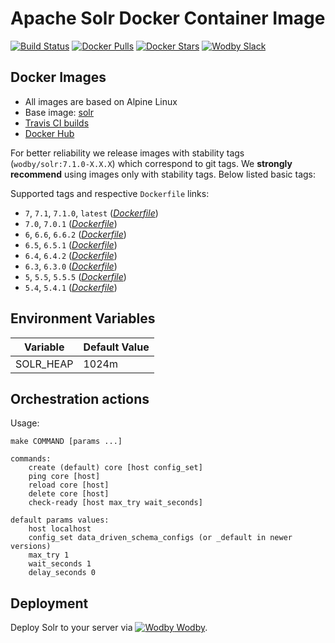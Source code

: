 # Apache Solr Docker Container Image

[![Build Status](https://travis-ci.org/wodby/solr.svg?branch=master)](https://travis-ci.org/wodby/solr)
[![Docker Pulls](https://img.shields.io/docker/pulls/wodby/solr.svg)](https://hub.docker.com/r/wodby/solr)
[![Docker Stars](https://img.shields.io/docker/stars/wodby/solr.svg)](https://hub.docker.com/r/wodby/solr)
[![Wodby Slack](http://slack.wodby.com/badge.svg)](http://slack.wodby.com)

## Docker Images

* All images are based on Alpine Linux
* Base image: [solr](https://hub.docker.com/r/_/solr/)
* [Travis CI builds](https://travis-ci.org/wodby/solr) 
* [Docker Hub](https://hub.docker.com/r/wodby/solr)

For better reliability we release images with stability tags (`wodby/solr:7.1.0-X.X.X`) which correspond to git tags. We **strongly recommend** using images only with stability tags. Below listed basic tags:

Supported tags and respective `Dockerfile` links:

* `7`, `7.1`, `7.1.0`, `latest` ([_Dockerfile_](https://github.com/wodby/solr/tree/master/Dockerfile))
* `7.0`, `7.0.1` ([_Dockerfile_](https://github.com/wodby/solr/tree/master/Dockerfile))
* `6`, `6.6`, `6.6.2` ([_Dockerfile_](https://github.com/wodby/solr/tree/master/Dockerfile))
* `6.5`, `6.5.1` ([_Dockerfile_](https://github.com/wodby/solr/tree/master/Dockerfile))
* `6.4`, `6.4.2` ([_Dockerfile_](https://github.com/wodby/solr/tree/master/Dockerfile))
* `6.3`, `6.3.0` ([_Dockerfile_](https://github.com/wodby/solr/tree/master/Dockerfile))
* `5`, `5.5`, `5.5.5` ([_Dockerfile_](https://github.com/wodby/solr/tree/master/Dockerfile))
* `5.4`, `5.4.1` ([_Dockerfile_](https://github.com/wodby/solr/tree/master/Dockerfile))

## Environment Variables

| Variable  | Default Value |
| --------- | ------------- |
| SOLR_HEAP | 1024m         |

## Orchestration actions

Usage:
```
make COMMAND [params ...]

commands:
    create (default) core [host config_set] 
    ping core [host]
    reload core [host]
    delete core [host]
    check-ready [host max_try wait_seconds]
 
default params values:
    host localhost
    config_set data_driven_schema_configs (or _default in newer versions)
    max_try 1
    wait_seconds 1
    delay_seconds 0
```

## Deployment

Deploy Solr to your server via [![Wodby](https://www.google.com/s2/favicons?domain=wodby.com) Wodby](https://cloud.wodby.com/stackhub/dc8074a9-f27d-44a8-8f88-5922b4e16d2f).
